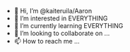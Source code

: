- 👋 Hi, I’m @kaiteruila/Aaron
- 👀 I’m interested in EVERYTHING
- 🌱 I’m currently learning EVERYTHING
- 💞️ I’m looking to collaborate on ...
- 📫 How to reach me ...

<!---
kaiteruila/kaiteruila is a ✨ special ✨ repository because its `README.md` (this file) appears on your GitHub profile.
You can click the Preview link to take a look at your changes.
--->
